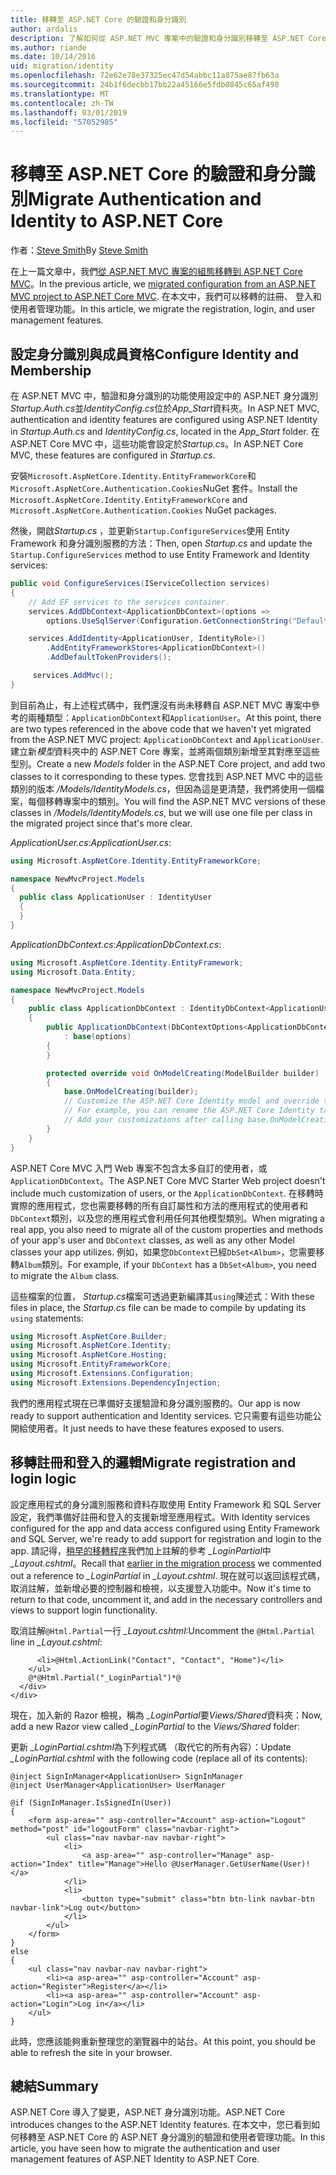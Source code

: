 ```yaml
---
title: 移轉至 ASP.NET Core 的驗證和身分識別
author: ardalis
description: 了解如何從 ASP.NET MVC 專案中的驗證和身分識別移轉至 ASP.NET Core MVC 專案。
ms.author: riande
ms.date: 10/14/2016
uid: migration/identity
ms.openlocfilehash: 72e62e78e37325ec47d54abbc11a875ae87fb63a
ms.sourcegitcommit: 24b1f6decbb17bb22a45166e5fdb0845c65af498
ms.translationtype: MT
ms.contentlocale: zh-TW
ms.lasthandoff: 03/01/2019
ms.locfileid: "57052985"
---
```

# <a name="migrate-authentication-and-identity-to-aspnet-core"></a><span data-ttu-id="4273a-103">移轉至 ASP.NET Core 的驗證和身分識別</span><span class="sxs-lookup"><span data-stu-id="4273a-103">Migrate Authentication and Identity to ASP.NET Core</span></span>

<span data-ttu-id="4273a-104">作者：[Steve Smith](https://ardalis.com/)</span><span class="sxs-lookup"><span data-stu-id="4273a-104">By [Steve Smith](https://ardalis.com/)</span></span>

<span data-ttu-id="4273a-105">在上一篇文章中，我們[從 ASP.NET MVC 專案的組態移轉到 ASP.NET Core MVC](xref:migration/configuration)。</span><span class="sxs-lookup"><span data-stu-id="4273a-105">In the previous article, we [migrated configuration from an ASP.NET MVC project to ASP.NET Core MVC](xref:migration/configuration).</span></span> <span data-ttu-id="4273a-106">在本文中，我們可以移轉的註冊、 登入和使用者管理功能。</span><span class="sxs-lookup"><span data-stu-id="4273a-106">In this article, we migrate the registration, login, and user management features.</span></span>

## <a name="configure-identity-and-membership"></a><span data-ttu-id="4273a-107">設定身分識別與成員資格</span><span class="sxs-lookup"><span data-stu-id="4273a-107">Configure Identity and Membership</span></span>

<span data-ttu-id="4273a-108">在 ASP.NET MVC 中，驗證和身分識別的功能使用設定中的 ASP.NET 身分識別*Startup.Auth.cs*並*IdentityConfig.cs*位於*App_Start*資料夾。</span><span class="sxs-lookup"><span data-stu-id="4273a-108">In ASP.NET MVC, authentication and identity features are configured using ASP.NET Identity in *Startup.Auth.cs* and *IdentityConfig.cs*, located in the *App_Start* folder.</span></span> <span data-ttu-id="4273a-109">在 ASP.NET Core MVC 中，這些功能會設定於*Startup.cs*。</span><span class="sxs-lookup"><span data-stu-id="4273a-109">In ASP.NET Core MVC, these features are configured in *Startup.cs*.</span></span>

<span data-ttu-id="4273a-110">安裝`Microsoft.AspNetCore.Identity.EntityFrameworkCore`和`Microsoft.AspNetCore.Authentication.Cookies`NuGet 套件。</span><span class="sxs-lookup"><span data-stu-id="4273a-110">Install the `Microsoft.AspNetCore.Identity.EntityFrameworkCore` and `Microsoft.AspNetCore.Authentication.Cookies` NuGet packages.</span></span>

<span data-ttu-id="4273a-111">然後，開啟*Startup.cs* ，並更新`Startup.ConfigureServices`使用 Entity Framework 和身分識別服務的方法：</span><span class="sxs-lookup"><span data-stu-id="4273a-111">Then, open *Startup.cs* and update the `Startup.ConfigureServices` method to use Entity Framework and Identity services:</span></span>

```csharp
public void ConfigureServices(IServiceCollection services)
{
    // Add EF services to the services container.
    services.AddDbContext<ApplicationDbContext>(options =>
        options.UseSqlServer(Configuration.GetConnectionString("DefaultConnection")));

    services.AddIdentity<ApplicationUser, IdentityRole>()
        .AddEntityFrameworkStores<ApplicationDbContext>()
        .AddDefaultTokenProviders();

     services.AddMvc();
}
```

<span data-ttu-id="4273a-112">到目前為止，有上述程式碼中，我們還沒有尚未移轉自 ASP.NET MVC 專案中參考的兩種類型：`ApplicationDbContext`和`ApplicationUser`。</span><span class="sxs-lookup"><span data-stu-id="4273a-112">At this point, there are two types referenced in the above code that we haven't yet migrated from the ASP.NET MVC project: `ApplicationDbContext` and `ApplicationUser`.</span></span> <span data-ttu-id="4273a-113">建立新*模型*資料夾中的 ASP.NET Core 專案，並將兩個類別新增至其對應至這些型別。</span><span class="sxs-lookup"><span data-stu-id="4273a-113">Create a new *Models* folder in the ASP.NET Core project, and add two classes to it corresponding to these types.</span></span> <span data-ttu-id="4273a-114">您會找到 ASP.NET MVC 中的這些類別的版本 */Models/IdentityModels.cs*，但因為這是更清楚，我們將使用一個檔案，每個移轉專案中的類別。</span><span class="sxs-lookup"><span data-stu-id="4273a-114">You will find the ASP.NET MVC versions of these classes in */Models/IdentityModels.cs*, but we will use one file per class in the migrated project since that's more clear.</span></span>

<span data-ttu-id="4273a-115">*ApplicationUser.cs*:</span><span class="sxs-lookup"><span data-stu-id="4273a-115">*ApplicationUser.cs*:</span></span>

```csharp
using Microsoft.AspNetCore.Identity.EntityFrameworkCore;

namespace NewMvcProject.Models
{
  public class ApplicationUser : IdentityUser
  {
  }
}
```

<span data-ttu-id="4273a-116">*ApplicationDbContext.cs*:</span><span class="sxs-lookup"><span data-stu-id="4273a-116">*ApplicationDbContext.cs*:</span></span>

```csharp
using Microsoft.AspNetCore.Identity.EntityFramework;
using Microsoft.Data.Entity;

namespace NewMvcProject.Models
{
    public class ApplicationDbContext : IdentityDbContext<ApplicationUser>
    {
        public ApplicationDbContext(DbContextOptions<ApplicationDbContext> options)
            : base(options)
        {
        }

        protected override void OnModelCreating(ModelBuilder builder)
        {
            base.OnModelCreating(builder);
            // Customize the ASP.NET Core Identity model and override the defaults if needed.
            // For example, you can rename the ASP.NET Core Identity table names and more.
            // Add your customizations after calling base.OnModelCreating(builder);
        }
    }
}
```

<span data-ttu-id="4273a-117">ASP.NET Core MVC 入門 Web 專案不包含太多自訂的使用者，或`ApplicationDbContext`。</span><span class="sxs-lookup"><span data-stu-id="4273a-117">The ASP.NET Core MVC Starter Web project doesn't include much customization of users, or the `ApplicationDbContext`.</span></span> <span data-ttu-id="4273a-118">在移轉時實際的應用程式，您也需要移轉的所有自訂屬性和方法的應用程式的使用者和`DbContext`類別，以及您的應用程式會利用任何其他模型類別。</span><span class="sxs-lookup"><span data-stu-id="4273a-118">When migrating a real app, you also need to migrate all of the custom properties and methods of your app's user and `DbContext` classes, as well as any other Model classes your app utilizes.</span></span> <span data-ttu-id="4273a-119">例如，如果您`DbContext`已經`DbSet<Album>`，您需要移轉`Album`類別。</span><span class="sxs-lookup"><span data-stu-id="4273a-119">For example, if your `DbContext` has a `DbSet<Album>`, you need to migrate the `Album` class.</span></span>

<span data-ttu-id="4273a-120">這些檔案的位置， *Startup.cs*檔案可透過更新編譯其`using`陳述式：</span><span class="sxs-lookup"><span data-stu-id="4273a-120">With these files in place, the *Startup.cs* file can be made to compile by updating its `using` statements:</span></span>

```csharp
using Microsoft.AspNetCore.Builder;
using Microsoft.AspNetCore.Identity;
using Microsoft.AspNetCore.Hosting;
using Microsoft.EntityFrameworkCore;
using Microsoft.Extensions.Configuration;
using Microsoft.Extensions.DependencyInjection;
```

<span data-ttu-id="4273a-121">我們的應用程式現在已準備好支援驗證和身分識別服務的。</span><span class="sxs-lookup"><span data-stu-id="4273a-121">Our app is now ready to support authentication and Identity services.</span></span> <span data-ttu-id="4273a-122">它只需要有這些功能公開給使用者。</span><span class="sxs-lookup"><span data-stu-id="4273a-122">It just needs to have these features exposed to users.</span></span>

## <a name="migrate-registration-and-login-logic"></a><span data-ttu-id="4273a-123">移轉註冊和登入的邏輯</span><span class="sxs-lookup"><span data-stu-id="4273a-123">Migrate registration and login logic</span></span>

<span data-ttu-id="4273a-124">設定應用程式的身分識別服務和資料存取使用 Entity Framework 和 SQL Server 設定，我們準備好註冊和登入的支援新增至應用程式。</span><span class="sxs-lookup"><span data-stu-id="4273a-124">With Identity services configured for the app and data access configured using Entity Framework and SQL Server, we're ready to add support for registration and login to the app.</span></span> <span data-ttu-id="4273a-125">請記得，[稍早的移轉程序](xref:migration/mvc#migrate-the-layout-file)我們加上註解的參考 *_LoginPartial*中 *_Layout.cshtml*。</span><span class="sxs-lookup"><span data-stu-id="4273a-125">Recall that [earlier in the migration process](xref:migration/mvc#migrate-the-layout-file) we commented out a reference to *_LoginPartial* in *_Layout.cshtml*.</span></span> <span data-ttu-id="4273a-126">現在就可以返回該程式碼，取消註解，並新增必要的控制器和檢視，以支援登入功能中。</span><span class="sxs-lookup"><span data-stu-id="4273a-126">Now it's time to return to that code, uncomment it, and add in the necessary controllers and views to support login functionality.</span></span>

<span data-ttu-id="4273a-127">取消註解`@Html.Partial`一行 *_Layout.cshtml*:</span><span class="sxs-lookup"><span data-stu-id="4273a-127">Uncomment the `@Html.Partial` line in *_Layout.cshtml*:</span></span>

```cshtml
      <li>@Html.ActionLink("Contact", "Contact", "Home")</li>
    </ul>
    @*@Html.Partial("_LoginPartial")*@
  </div>
</div>
```

<span data-ttu-id="4273a-128">現在，加入新的 Razor 檢視，稱為 *_LoginPartial*要*Views/Shared*資料夾：</span><span class="sxs-lookup"><span data-stu-id="4273a-128">Now, add a new Razor view called *_LoginPartial* to the *Views/Shared* folder:</span></span>

<span data-ttu-id="4273a-129">更新 *_LoginPartial.cshtml*為下列程式碼 （取代它的所有內容）：</span><span class="sxs-lookup"><span data-stu-id="4273a-129">Update *_LoginPartial.cshtml* with the following code (replace all of its contents):</span></span>

```cshtml
@inject SignInManager<ApplicationUser> SignInManager
@inject UserManager<ApplicationUser> UserManager

@if (SignInManager.IsSignedIn(User))
{
    <form asp-area="" asp-controller="Account" asp-action="Logout" method="post" id="logoutForm" class="navbar-right">
        <ul class="nav navbar-nav navbar-right">
            <li>
                <a asp-area="" asp-controller="Manage" asp-action="Index" title="Manage">Hello @UserManager.GetUserName(User)!</a>
            </li>
            <li>
                <button type="submit" class="btn btn-link navbar-btn navbar-link">Log out</button>
            </li>
        </ul>
    </form>
}
else
{
    <ul class="nav navbar-nav navbar-right">
        <li><a asp-area="" asp-controller="Account" asp-action="Register">Register</a></li>
        <li><a asp-area="" asp-controller="Account" asp-action="Login">Log in</a></li>
    </ul>
}
```

<span data-ttu-id="4273a-130">此時，您應該能夠重新整理您的瀏覽器中的站台。</span><span class="sxs-lookup"><span data-stu-id="4273a-130">At this point, you should be able to refresh the site in your browser.</span></span>

## <a name="summary"></a><span data-ttu-id="4273a-131">總結</span><span class="sxs-lookup"><span data-stu-id="4273a-131">Summary</span></span>

<span data-ttu-id="4273a-132">ASP.NET Core 導入了變更，ASP.NET 身分識別功能。</span><span class="sxs-lookup"><span data-stu-id="4273a-132">ASP.NET Core introduces changes to the ASP.NET Identity features.</span></span> <span data-ttu-id="4273a-133">在本文中，您已看到如何移轉至 ASP.NET Core 的 ASP.NET 身分識別的驗證和使用者管理功能。</span><span class="sxs-lookup"><span data-stu-id="4273a-133">In this article, you have seen how to migrate the authentication and user management features of ASP.NET Identity to ASP.NET Core.</span></span>
